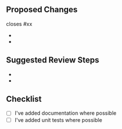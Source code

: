 ## Proposed Changes

<!-- Add the Issue ID here when applicable -->
closes #xx

  - 
  - 

## Suggested Review Steps
<!-- *Mention where in the code the reviewer should start* -->
 - 
 - 

## Checklist

- [ ] I've added documentation where possible
- [ ] I've added unit tests where possible